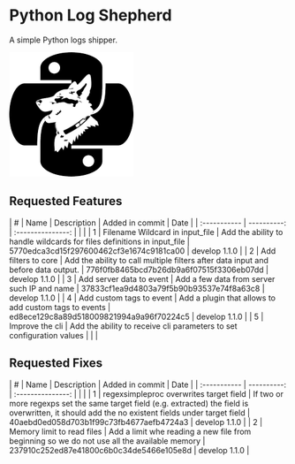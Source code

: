 # Python Log Shepherd

A simple Python logs shipper.

![shepherd](images/shepherd.png  "shepherd")

## Requested Features

| \# | Name | Description | Added in commit | Date |
| :----------- | ----------: | :---------------: | | | 
|  1  | Filename Wildcard in input_file | Add the ability to handle wildcards for files definitions in input_file | 5770edca3cd15f297600462cf3e1674c9181ca00 | develop 1.1.0 | 
|  2  | Add filters to core | Add the ability to call multiple filters after data input and before data output. | 776f0fb8465bcd7b26db9a6f07515f3306eb07dd | develop 1.1.0 | 
|  3  | Add server data to event | Add a few data from server such IP and name  | 37833cf1ea9d4803a79f5b90b93537e74f8a63c8 | develop 1.1.0 | 
|  4  | Add custom tags to event | Add a plugin that allows to add custom tags to events  | ed8ece129c8a89d518009821994a9a96f70224c5 | develop 1.1.0 | 
|  5  | Improve the cli | Add the ability to receive cli parameters to set configuration values | | | 


## Requested Fixes

| \# | Name | Description | Added in commit | Date |
| :----------- | ----------: | :---------------: | | | 
|  1  | regexsimpleproc overwrites target field | If two or more regexps set the same target field (e.g. extracted) the field is overwritten, it should add the no existent fields under target field | 40aebd0ed058d703b1f99c73fb4677aefb4724a3 | develop 1.1.0 | 
|  2  | Memory limit to read files | Add a limit whe reading a new file from beginning so we do not use all the available memory | 237910c252ed87e41800c6b0c34de5466e105e8d | develop 1.1.0 | 
